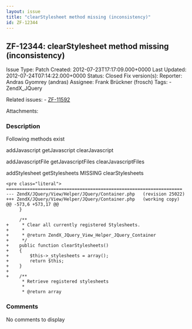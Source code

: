 ```yaml
---
layout: issue
title: "clearStylesheet method missing (inconsistency)"
id: ZF-12344
---
```


ZF-12344: clearStylesheet method missing (inconsistency)
--------------------------------------------------------

 Issue Type: Patch Created: 2012-07-23T17:17:09.000+0000 Last Updated: 2012-07-24T07:14:22.000+0000 Status: Closed Fix version(s): 
 Reporter:  Andras Gyomrey (andras)  Assignee:  Frank Brückner (frosch)  Tags: - ZendX\_JQuery
 
 Related issues: - [ZF-11592](/issues/browse/ZF-11592)
 
 Attachments: 
### Description

Following methods exist

addJavascript getJavascript clearJavascript

addJavascriptFile getJavascriptFiles clearJavascriptFiles

addStylesheet getStylesheets MISSING clearStylesheets

 
    <pre class="literal">
    ===================================================================
    --- ZendX/JQuery/View/Helper/JQuery/Container.php   (revision 25022)
    +++ ZendX/JQuery/View/Helper/JQuery/Container.php   (working copy)
    @@ -573,6 +573,17 @@
         }
     
         /**
    +     * Clear all currently registered Stylesheets.
    +     *
    +     * @return ZendX_JQuery_View_Helper_JQuery_Container
    +     */
    +    public function clearStylesheets()
    +    {
    +        $this->_stylesheets = array();
    +        return $this;
    +    }
    +
    +    /**
          * Retrieve registered stylesheets
          *
          * @return array
    


 

 

### Comments

No comments to display